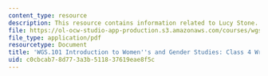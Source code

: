 ```yaml
---
content_type: resource
description: This resource contains information related to Lucy Stone.
file: https://ol-ocw-studio-app-production.s3.amazonaws.com/courses/wgs-101-introduction-to-womens-and-gender-studies-fall-2014/c0cbcab78d773a3b511837619eae8f5c_MITWGS_101F14_InClass4.pdf
file_type: application/pdf
resourcetype: Document
title: 'WGS.101 Introduction to Women''s and Gender Studies: Class 4 Writing'
uid: c0cbcab7-8d77-3a3b-5118-37619eae8f5c
---
```

